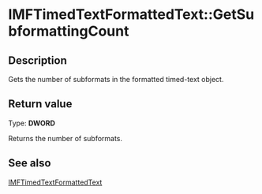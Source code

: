 # IMFTimedTextFormattedText::GetSubformattingCount

## Description

Gets the number of subformats in the formatted timed-text object.

## Return value

Type: **DWORD**

Returns the number of subformats.

## See also

[IMFTimedTextFormattedText](https://learn.microsoft.com/windows/desktop/api/mfmediaengine/nn-mfmediaengine-imftimedtextformattedtext)